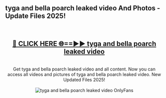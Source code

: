<h2>tyga and bella poarch leaked video And Photos - Update Files 2025!</h2>
<br>
<div align="center">
<h2><a href="https://top-ai-tools.click/QrbHav" rel="nofollow">🔴 CLICK HERE 🌐==►► tyga and bella poarch leaked video</a></h2>
<br>
Get tyga and bella poarch leaked video and all content. Now you can access all videos and pictures of tyga and bella poarch leaked video. New Updated Files 2025!
<br>
<br>
<a href="https://top-ai-tools.click/QrbHav" rel="nofollow" data-target="animated-image.originalLink"><img src="https://i.ibb.co.com/WyWwxjT/player-gif2.gif" alt="tyga and bella poarch leaked video OnlyFans" style="max-width: 100%; display: inline-block;" data-target="animated-image.originalImage"></a>
</div>
<br>